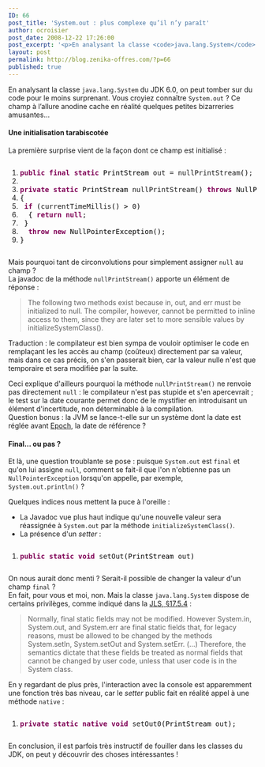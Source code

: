 ```yaml
---
ID: 66
post_title: 'System.out : plus complexe qu’il n’y paraît'
author: ocroisier
post_date: 2008-12-22 17:26:00
post_excerpt: '<p>En analysant la classe <code>java.lang.System</code> du JDK 6.0, on peut tomber sur du code pour le moins surprenant. Vous croyiez connaître <code>System.out</code>&nbsp;? Ce champ à l’allure anodine cache en réalité quelques petites bizarreries amusantes…</p>'
layout: post
permalink: http://blog.zenika-offres.com/?p=66
published: true
---
```

<p>En analysant la classe <code>java.lang.System</code> du JDK 6.0, on peut tomber sur du code pour le moins surprenant. Vous croyiez connaître <code>System.out</code>&nbsp;? Ce champ à l’allure anodine cache en réalité quelques petites bizarreries amusantes…</p>
<!--more-->
<h4>Une initialisation tarabiscotée</h4> <p>La première surprise vient de la façon dont ce champ est initialisé&nbsp;:</p> <pre class="java code java" style="font-family:inherit"><ol><li style="font-weight: normal;"><div style="font-family: monospace; font-weight: normal; font-style: normal; margin:0; padding:0; background:inherit;"><span style="color: #7F0055; font-weight: bold;">public</span> <span style="color: #7F0055; font-weight: bold;">final</span> <span style="color: #7F0055; font-weight: bold;">static</span> <span style="color: #000000;">PrintStream</span> out = nullPrintStream<span style="color: #000000;">&#40;</span><span style="color: #000000;">&#41;</span>;</div></li><li style="font-weight: normal;"><div style="font-family: monospace; font-weight: normal; font-style: normal; margin:0; padding:0; background:inherit;">&nbsp;</div></li><li style="font-weight: normal;"><div style="font-family: monospace; font-weight: normal; font-style: normal; margin:0; padding:0; background:inherit;"><span style="color: #7F0055; font-weight: bold;">private</span> <span style="color: #7F0055; font-weight: bold;">static</span> <span style="color: #000000;">PrintStream</span> nullPrintStream<span style="color: #000000;">&#40;</span><span style="color: #000000;">&#41;</span> <span style="color: #7F0055; font-weight: bold;">throws</span> <span style="color: #000000;">NullPointerException</span></div></li><li style="font-weight: normal;"><div style="font-family: monospace; font-weight: normal; font-style: normal; margin:0; padding:0; background:inherit;"><span style="color: #000000;">&#123;</span></div></li><li style="font-weight: normal;"><div style="font-family: monospace; font-weight: normal; font-style: normal; margin:0; padding:0; background:inherit;">	<span style="color: #7F0055;font-weight: bold;">if</span> <span style="color: #000000;">&#40;</span>currentTimeMillis<span style="color: #000000;">&#40;</span><span style="color: #000000;">&#41;</span> <span style="color: #000000;">&gt;</span> 0<span style="color: #000000;">&#41;</span></div></li><li style="font-weight: normal;"><div style="font-family: monospace; font-weight: normal; font-style: normal; margin:0; padding:0; background:inherit;">	<span style="color: #000000;">&#123;</span>	<span style="color: #7F0055; font-weight: bold;">return</span> <span style="color: #7F0055; font-weight: bold;">null</span>;</div></li><li style="font-weight: normal;"><div style="font-family: monospace; font-weight: normal; font-style: normal; margin:0; padding:0; background:inherit;">	<span style="color: #000000;">&#125;</span></div></li><li style="font-weight: normal;"><div style="font-family: monospace; font-weight: normal; font-style: normal; margin:0; padding:0; background:inherit;">	<span style="color: #7F0055; font-weight: bold;">throw</span> <span style="color: #7F0055; font-weight: bold;">new</span> <span style="color: #000000;">NullPointerException</span><span style="color: #000000;">&#40;</span><span style="color: #000000;">&#41;</span>;</div></li><li style="font-weight: normal;"><div style="font-family: monospace; font-weight: normal; font-style: normal; margin:0; padding:0; background:inherit;"><span style="color: #000000;">&#125;</span></div></li></ol></pre> <p>Mais pourquoi tant de circonvolutions pour simplement assigner <code>null</code> au champ ?<br />
La javadoc de la méthode <code>nullPrintStream()</code> apporte un élément de réponse&nbsp;:</p> <blockquote><p>The following two methods exist because in, out, and err must be initialized to null. The compiler, however, cannot be permitted to inline access to them, since they are later set to more sensible values by initializeSystemClass().</p></blockquote> <p>Traduction&nbsp;: le compilateur est bien sympa de vouloir optimiser le code en remplaçant les les accès au champ (coûteux) directement par sa valeur, mais dans ce cas précis, on s'en passerait bien, car la valeur nulle n'est que temporaire et sera modifiée par la suite.<br /></p> <p>Ceci explique d'ailleurs pourquoi la méthode <code>nullPrintStream()</code> ne renvoie pas directement <code>null</code>&nbsp;: le compilateur n'est pas stupide et s'en apercevrait&nbsp;; le test sur la date courante permet donc de le mystifier en introduisant un élément d'incertitude, non déterminable à la compilation. <br />
Question bonus&nbsp;: la JVM se lance-t-elle sur un système dont la date est réglée avant <a href="http://en.wikipedia.org/wiki/Epoch_(reference_date)">Epoch</a>, la date de référence&nbsp;?</p> <h4>Final... ou pas&nbsp;?</h4> <p>Et là, une question troublante se pose&nbsp;: puisque <code>System.out</code> est <code>final</code> et qu'on lui assigne <code>null</code>, comment se fait-il que l'on n'obtienne pas un <code>NullPointerException</code> lorsqu'on appelle, par exemple, <code>System.out.println()</code>&nbsp;?</p> <p>Quelques indices nous mettent la puce à l'oreille&nbsp;:</p> <ul> <li>La Javadoc vue plus haut indique qu'une nouvelle valeur sera réassignée à <code>System.out</code> par la méthode <code>initializeSystemClass()</code>.</li> <li>La présence d'un <em>setter</em>&nbsp;:</li> </ul> <pre class="java code java" style="font-family:inherit"><ol><li style="font-weight: normal;"><div style="font-family: monospace; font-weight: normal; font-style: normal; margin:0; padding:0; background:inherit;"><span style="color: #7F0055; font-weight: bold;">public</span> <span style="color: #7F0055; font-weight: bold;">static</span> <span style="color: #7F0055; font-weight: bold;">void</span> setOut<span style="color: #000000;">&#40;</span><span style="color: #000000;">PrintStream</span> out<span style="color: #000000;">&#41;</span></div></li></ol></pre> <p>On nous aurait donc menti&nbsp;? Serait-il possible de changer la valeur d'un champ <code>final</code> ?<br />
En fait, pour vous et moi, non. Mais la classe <code>java.lang.System</code> dispose de certains privilèges, comme indiqué dans la <a href="http://java.sun.com/docs/books/jls/third_edition/html/memory.html#17.5.4">JLS, §17.5.4</a>&nbsp;:</p> <blockquote><p>Normally, final static fields may not be modified. However System.in, System.out, and System.err are final static fields that, for legacy reasons, must be allowed to be changed by the methods System.setIn, System.setOut and System.setErr. (...) Therefore, the semantics dictate that these fields be treated as normal fields that cannot be changed by user code, unless that user code is in the System class.</p></blockquote> <p>En y regardant de plus près, l'interaction avec la console est apparemment une fonction très bas niveau, car le <em>setter</em> public fait en réalité appel à une méthode <code>native</code>&nbsp;:</p> <pre class="java code java" style="font-family:inherit"><ol><li style="font-weight: normal;"><div style="font-family: monospace; font-weight: normal; font-style: normal; margin:0; padding:0; background:inherit;"><span style="color: #7F0055; font-weight: bold;">private</span> <span style="color: #7F0055; font-weight: bold;">static</span> <span style="color: #7F0055; font-weight: bold;">native</span> <span style="color: #7F0055; font-weight: bold;">void</span> setOut0<span style="color: #000000;">&#40;</span><span style="color: #000000;">PrintStream</span> out<span style="color: #000000;">&#41;</span>;</div></li></ol></pre> <p>En conclusion, il est parfois très instructif de fouiller dans les classes du JDK, on peut y découvrir des choses intéressantes&nbsp;!</p>
